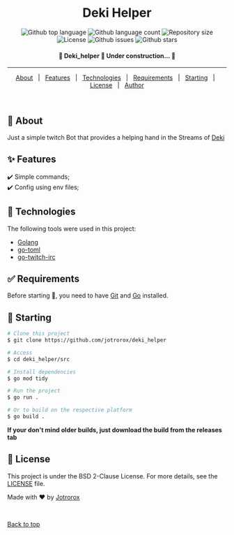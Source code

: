 <!--
<div align="center" id="top"> 
  <img src="./.github/app.gif" alt="Deki_helper" />

  &#xa0;
</div>
-->

<h1 align="center">Deki Helper</h1>

<p align="center">
  <img alt="Github top language" src="https://img.shields.io/github/languages/top/jotrorox/deki_helper?color=56BEB8">

  <img alt="Github language count" src="https://img.shields.io/github/languages/count/jotrorox/deki_helper?color=56BEB8">

  <img alt="Repository size" src="https://img.shields.io/github/repo-size/jotrorox/deki_helper?color=56BEB8">

  <img alt="License" src="https://img.shields.io/github/license/jotrorox/deki_helper?color=56BEB8">

  <img alt="Github issues" src="https://img.shields.io/github/issues/jotrorox/deki_helper?color=56BEB8" />

  <img alt="Github stars" src="https://img.shields.io/github/stars/jotrorox/deki_helper?color=56BEB8" />
</p>

<!-- Status -->

<h4 align="center"> 
	🚧  Deki_helper 🚀 Under construction...  🚧
</h4> 

<hr>

<p align="center">
  <a href="#dart-about">About</a> &#xa0; | &#xa0; 
  <a href="#sparkles-features">Features</a> &#xa0; | &#xa0;
  <a href="#rocket-technologies">Technologies</a> &#xa0; | &#xa0;
  <a href="#white_check_mark-requirements">Requirements</a> &#xa0; | &#xa0;
  <a href="#checkered_flag-starting">Starting</a> &#xa0; | &#xa0;
  <a href="#memo-license">License</a> &#xa0; | &#xa0;
  <a href="https://github.com/{{YOUR_GITHUB_USERNAME}}" target="_blank">Author</a>
</p>

<br>

## :dart: About ##

Just a simple twitch Bot that provides a helping hand in the Streams of [Deki](https://www.twitch.tv/deki_senpai_tm)

## :sparkles: Features ##

:heavy_check_mark: Simple commands;\
:heavy_check_mark: Config using env files;

## :rocket: Technologies ##

The following tools were used in this project:

- [Golang](https://go.dev/)
- [go-toml](https://github.com/pelletier/go-toml)
- [go-twitch-irc](https://github.com/gempir/go-twitch-irc/)


## :white_check_mark: Requirements ##

Before starting :checkered_flag:, you need to have [Git](https://git-scm.com) and [Go](https://go.dev/) installed.

## :checkered_flag: Starting ##

```bash
# Clone this project
$ git clone https://github.com/jotrorox/deki_helper

# Access
$ cd deki_helper/src

# Install dependencies
$ go mod tidy

# Run the project
$ go run .

# Or to build on the respective platform
$ go build .
```

**If your don't mind older builds, just download the build from the releases tab**

## :memo: License ##

This project is under the BSD 2-Clause License. For more details, see the [LICENSE](LICENSE.md) file.


Made with :heart: by <a href="https://github.com/jotrorox" target="_blank">Jotrorox</a>

&#xa0;

<a href="#top">Back to top</a>
